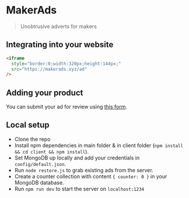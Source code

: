 # MakerAds
> Unobtrusive adverts for makers

## Integrating into your website

```html
<iframe
  style="border:0;width:320px;height:144px;"
  src="https://makerads.xyz/ad"
/>
```

## Adding your product
You can submit your ad for review using [this form](https://airtable.com/shrX05grZpNBQTzuO).

## Local setup
- Clone the repo
- Install npm dependencies in main folder & in client folder (`npm install && cd client && npm install`).
- Set MongoDB up locally and add your credentials in `config/default.json`.
- Run `node restore.js` to grab existing ads from the server.
- Create a counter collection with content `{ counter: 0 }` in your MongoDB database.
- Run `npm run dev` to start the server on `localhost:1234`
